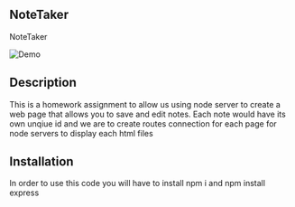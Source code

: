 ## NoteTaker
NoteTaker

![Demo](https://catherinelui2.github.io/NoteTaker/public/assets/Note%20Taker.gif)
## Description
This is a homework assignment to allow us using node server to create a web page that allows you to save and edit notes. Each note would have its own unqiue id and we are to create routes connection for each page for node servers to display each html files
## Installation
In order to use this code you will have to install npm i and npm install express
